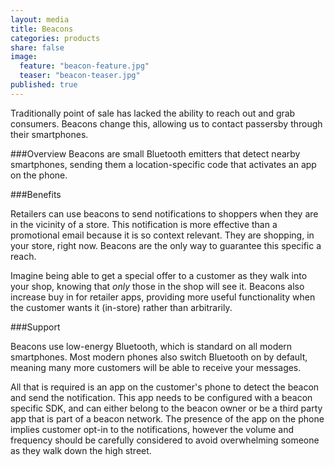 ```yaml
---
layout: media
title: Beacons
categories: products
share: false
image: 
  feature: "beacon-feature.jpg"
  teaser: "beacon-teaser.jpg"
published: true
---
```


Traditionally point of sale has lacked the ability to reach out and grab consumers. Beacons change this, allowing us to contact passersby through their smartphones.

###Overview
Beacons are small Bluetooth emitters that detect nearby smartphones, sending them a location-specific code that activates an app on the phone.

###Benefits

Retailers can use beacons to send notifications to shoppers when they are in the vicinity of a store. This notification is more effective than a promotional email because it is so context relevant. They are shopping, in your store, right now. Beacons are the only way to guarantee this specific a reach.

Imagine being able to get a special offer to a customer as they walk into your shop, knowing that *only* those in the shop will see it. Beacons also increase buy in for retailer apps, providing more useful functionality when the customer wants it (in-store) rather than arbitrarily.

###Support

Beacons use low-energy Bluetooth, which is standard on all modern smartphones. Most modern phones also switch Bluetooth on by default, meaning many more customers will be able to receive your messages.

All that is required is an app on the customer's phone to detect the beacon and send the notification. This app needs to be configured with a beacon specific SDK, and can either belong to the beacon owner or be a third party app that is part of a beacon network. The presence of the app on the phone implies customer opt-in to the notifications, however the volume and frequency should be carefully considered to avoid overwhelming someone as they walk down the high street.
